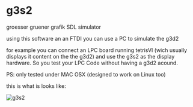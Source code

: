 g3s2
============

groesser gruener grafik SDL simulator

using this software an an FTDI you can use a PC to simulate the g3d2

for example you can connect an LPC board running tetrisVI (wich usually displays it content on the the g3d2) and use the g3s2 as the display hardware.
So you test your LPC Code without having a g3d2 acound.

PS: only tested under MAC OSX (designed to work on Linux too)


this is what is looks like:

![g3s2](/sebseb7/g3d2/raw/master/g3s2/tetris.png)